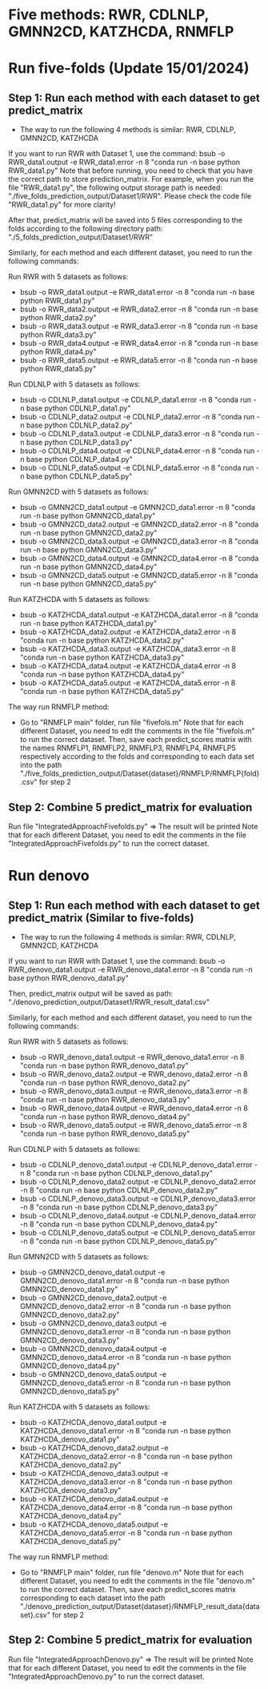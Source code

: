# Five methods: RWR, CDLNLP, GMNN2CD, KATZHCDA, RNMFLP

# Run five-folds (Update 15/01/2024)
## Step 1: Run each method with each dataset to get predict_matrix 
+ The way to run the following 4 methods is similar: RWR, CDLNLP, GMNN2CD, KATZHCDA
  
If you want to run RWR with Dataset 1, use the command: bsub -o RWR_data1.output -e RWR_data1.error -n 8 "conda run -n base python RWR_data1.py"
Note that before running, you need to check that you have the correct path to store prediction_matrix. For example, when you run the file "RWR_data1.py", the following output storage path is needed: 
"./five_folds_prediction_output/Dataset1/RWR". Please check the code file "RWR_data1.py" for more clarity!

After that, predict_matrix will be saved into 5 files corresponding to the folds according to the following directory path: "./5_folds_prediction_output/Dataset1/RWR"

Similarly, for each method and each different dataset, you need to run the following commands:

Run RWR with 5 datasets as follows: 
  + bsub -o RWR_data1.output -e RWR_data1.error -n 8 "conda run -n base python RWR_data1.py"
  + bsub -o RWR_data2.output -e RWR_data2.error -n 8 "conda run -n base python RWR_data2.py"
  + bsub -o RWR_data3.output -e RWR_data3.error -n 8 "conda run -n base python RWR_data3.py"
  + bsub -o RWR_data4.output -e RWR_data4.error -n 8 "conda run -n base python RWR_data4.py"
  + bsub -o RWR_data5.output -e RWR_data5.error -n 8 "conda run -n base python RWR_data5.py"

Run CDLNLP with 5 datasets as follows: 
  + bsub -o CDLNLP_data1.output -e CDLNLP_data1.error -n 8 "conda run -n base python CDLNLP_data1.py"
  + bsub -o CDLNLP_data2.output -e CDLNLP_data2.error -n 8 "conda run -n base python CDLNLP_data2.py"
  + bsub -o CDLNLP_data3.output -e CDLNLP_data3.error -n 8 "conda run -n base python CDLNLP_data3.py"
  + bsub -o CDLNLP_data4.output -e CDLNLP_data4.error -n 8 "conda run -n base python CDLNLP_data4.py"
  + bsub -o CDLNLP_data5.output -e CDLNLP_data5.error -n 8 "conda run -n base python CDLNLP_data5.py"

Run GMNN2CD with 5 datasets as follows: 
  + bsub -o GMNN2CD_data1.output -e GMNN2CD_data1.error -n 8 "conda run -n base python GMNN2CD_data1.py"
  + bsub -o GMNN2CD_data2.output -e GMNN2CD_data2.error -n 8 "conda run -n base python GMNN2CD_data2.py"
  + bsub -o GMNN2CD_data3.output -e GMNN2CD_data3.error -n 8 "conda run -n base python GMNN2CD_data3.py"
  + bsub -o GMNN2CD_data4.output -e GMNN2CD_data4.error -n 8 "conda run -n base python GMNN2CD_data4.py"
  + bsub -o GMNN2CD_data5.output -e GMNN2CD_data5.error -n 8 "conda run -n base python GMNN2CD_data5.py"

Run KATZHCDA with 5 datasets as follows: 
  + bsub -o KATZHCDA_data1.output -e KATZHCDA_data1.error -n 8 "conda run -n base python KATZHCDA_data1.py"
  + bsub -o KATZHCDA_data2.output -e KATZHCDA_data2.error -n 8 "conda run -n base python KATZHCDA_data2.py"
  + bsub -o KATZHCDA_data3.output -e KATZHCDA_data3.error -n 8 "conda run -n base python KATZHCDA_data3.py"
  + bsub -o KATZHCDA_data4.output -e KATZHCDA_data4.error -n 8 "conda run -n base python KATZHCDA_data4.py"
  + bsub -o KATZHCDA_data5.output -e KATZHCDA_data5.error -n 8 "conda run -n base python KATZHCDA_data5.py"

The way run RNMFLP method:
+ Go to "RNMFLP main" folder, run file "fivefols.m"
  Note that for each different Dataset, you need to edit the comments in the file "fivefols.m" to run the correct dataset.
  Then, save each predict_scores matrix with the names RNMFLP1, RNMFLP2, RNMFLP3, RNMFLP4, RNMFLP5 respectively according to the folds and corresponding to each data set into the path 
  "./five_folds_prediction_output/Dataset{dataset}/RNMFLP/RNMFLP{fold}.csv" for step 2

## Step 2: Combine 5 predict_matrix for evaluation 
Run file "IntegratedApproachFivefolds.py" => The result will be printed
Note that for each different Dataset, you need to edit the comments in the file "IntegratedApproachFivefolds.py" to run the correct dataset.


# Run denovo
## Step 1: Run each method with each dataset to get predict_matrix (Similar to five-folds)
+ The way to run the following 4 methods is similar: RWR, CDLNLP, GMNN2CD, KATZHCDA
  
If you want to run RWR with Dataset 1, use the command: bsub -o RWR_denovo_data1.output -e RWR_denovo_data1.error -n 8 "conda run -n base python RWR_denovo_data1.py"

Then, predict_matrix output will be saved as path: "./denovo_prediction_output/Dataset1/RWR_result_data1.csv"

Similarly, for each method and each different dataset, you need to run the following commands:

Run RWR with 5 datasets as follows: 
  + bsub -o RWR_denovo_data1.output -e RWR_denovo_data1.error -n 8 "conda run -n base python RWR_denovo_data1.py"
  + bsub -o RWR_denovo_data2.output -e RWR_denovo_data2.error -n 8 "conda run -n base python RWR_denovo_data2.py"
  + bsub -o RWR_denovo_data3.output -e RWR_denovo_data3.error -n 8 "conda run -n base python RWR_denovo_data3.py"
  + bsub -o RWR_denovo_data4.output -e RWR_denovo_data4.error -n 8 "conda run -n base python RWR_denovo_data4.py"
  + bsub -o RWR_denovo_data5.output -e RWR_denovo_data5.error -n 8 "conda run -n base python RWR_denovo_data5.py"

Run CDLNLP with 5 datasets as follows: 
  + bsub -o CDLNLP_denovo_data1.output -e CDLNLP_denovo_data1.error -n 8 "conda run -n base python CDLNLP_denovo_data1.py"
  + bsub -o CDLNLP_denovo_data2.output -e CDLNLP_denovo_data2.error -n 8 "conda run -n base python CDLNLP_denovo_data2.py"
  + bsub -o CDLNLP_denovo_data3.output -e CDLNLP_denovo_data3.error -n 8 "conda run -n base python CDLNLP_denovo_data3.py"
  + bsub -o CDLNLP_denovo_data4.output -e CDLNLP_denovo_data4.error -n 8 "conda run -n base python CDLNLP_denovo_data4.py"
  + bsub -o CDLNLP_denovo_data5.output -e CDLNLP_denovo_data5.error -n 8 "conda run -n base python CDLNLP_denovo_data5.py"

Run GMNN2CD with 5 datasets as follows: 
  + bsub -o GMNN2CD_denovo_data1.output -e GMNN2CD_denovo_data1.error -n 8 "conda run -n base python GMNN2CD_denovo_data1.py"
  + bsub -o GMNN2CD_denovo_data2.output -e GMNN2CD_denovo_data2.error -n 8 "conda run -n base python GMNN2CD_denovo_data2.py"
  + bsub -o GMNN2CD_denovo_data3.output -e GMNN2CD_denovo_data3.error -n 8 "conda run -n base python GMNN2CD_denovo_data3.py"
  + bsub -o GMNN2CD_denovo_data4.output -e GMNN2CD_denovo_data4.error -n 8 "conda run -n base python GMNN2CD_denovo_data4.py"
  + bsub -o GMNN2CD_denovo_data5.output -e GMNN2CD_denovo_data5.error -n 8 "conda run -n base python GMNN2CD_denovo_data5.py"

Run KATZHCDA with 5 datasets as follows: 
  + bsub -o KATZHCDA_denovo_data1.output -e KATZHCDA_denovo_data1.error -n 8 "conda run -n base python KATZHCDA_denovo_data1.py"
  + bsub -o KATZHCDA_denovo_data2.output -e KATZHCDA_denovo_data2.error -n 8 "conda run -n base python KATZHCDA_denovo_data2.py"
  + bsub -o KATZHCDA_denovo_data3.output -e KATZHCDA_denovo_data3.error -n 8 "conda run -n base python KATZHCDA_denovo_data3.py"
  + bsub -o KATZHCDA_denovo_data4.output -e KATZHCDA_denovo_data4.error -n 8 "conda run -n base python KATZHCDA_denovo_data4.py"
  + bsub -o KATZHCDA_denovo_data5.output -e KATZHCDA_denovo_data5.error -n 8 "conda run -n base python KATZHCDA_denovo_data5.py"

The way run RNMFLP method:
+ Go to "RNMFLP main" folder, run file "denovo.m"
  Note that for each different Dataset, you need to edit the comments in the file "denovo.m" to run the correct dataset.
  Then, save each predict_scores matrix corresponding to each dataset into the path "./denovo_prediction_output/Dataset{dataset}/RNMFLP_result_data{dataset}.csv" for step 2

## Step 2: Combine 5 predict_matrix for evaluation 
Run file "IntegratedApproachDenovo.py" => The result will be printed
Note that for each different Dataset, you need to edit the comments in the file "IntegratedApproachDenovo.py" to run the correct dataset.
